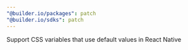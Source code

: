 ```yaml
---
"@builder.io/packages": patch
"@builder.io/sdks": patch
---
```


Support CSS variables that use default values in React Native
